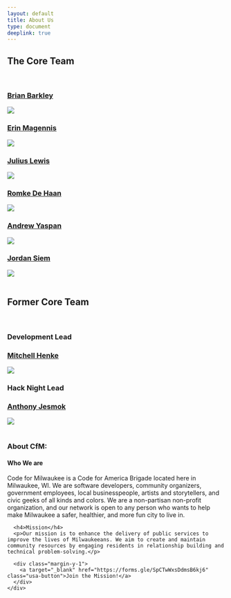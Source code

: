```yaml
---
layout: default
title: About Us
type: document
deeplink: true
---
```


<div class="grid-container">
   <div class="grid-row">
      <div class="mobile-lg:grid-col-8">
        <h2>The Core Team</h2>
      </div>
    </div>
    <br>
   <div class="grid-row grid-gap-1">
        <div class="mobile-lg:grid-col-3">
             <h3><a href="https://www.linkedin.com/in/barkleybg/">Brian Barkley</a></h3>
            </div>
         <div class="mobile-lg:grid-col-3">
            <div class="headshot_back">
                <img class ="headshot-img " src="images/headshots/Brian.jpg">
             </div>
         </div>
         <div class="mobile-lg:grid-col-3">
             <h3><a href="https://www.linkedin.com/in/erinmagennis/">Erin Magennis</a></h3>
            </div>
         <div class="mobile-lg:grid-col-3">
            <div class="headshot_back">
                <img class ="headshot-img " src="images/headshots/Erin M. Headshot.JPG">
            </div>
        </div>
    </div>
   <div class="grid-row grid-gap-1 margin-top-2">
        <div class="mobile-lg:grid-col-3">
            <h3><a href="https://www.linkedin.com/in/jlewis3313/">Julius Lewis</a></h3>
        </div>
        <div class="mobile-lg:grid-col-3">
            <div class="headshot_back">
                <img class ="headshot-img " src="images/headshots/julius.jpg">
            </div>
         </div>
         <div class="mobile-lg:grid-col-3">
            <h3><a href="https://www.linkedin.com/in/romkedehaan/">Romke De Haan</a></h3>
            </div>
            <div class="mobile-lg:grid-col-3">
            <div class="headshot_back">
                <img class ="headshot-img " src="images/headshots/Romke-de-Haan-Preferred.jpg">
            </div>
        </div>
     </div>
     <div class="grid-row grid-gap-1 margin-top-2">
       <div class="mobile-lg:grid-col-3">
            <h3><a href="https://www.linkedin.com/in/andrew-yaspan/">Andrew Yaspan</a></h3>
            </div>
            <div class="mobile-lg:grid-col-3">
            <div class="headshot_back">
                <img class ="headshot-img " src="images/headshots/Andrew.jpg">
            </div>
        </div>
        <div class="mobile-lg:grid-col-3">
            <h3><a href="https://www.linkedin.com/in/jordan-siem/">Jordan Siem</a></h3>
            </div>
            <div class="mobile-lg:grid-col-3">
            <div class="headshot_back">
                <img class ="headshot-img " src="images/headshots/jordan.png">
            </div>
        </div>
    </div>
</div>
<br>
<div class="grid-container">
   <div class="grid-row">
      <div class="mobile-lg:grid-col-8">
        <h2>Former Core Team</h2>
      </div>
    </div>
    <br>
   <div class="grid-row grid-gap-1">
        <div class="mobile-lg:grid-col-3">
             <h3>Development Lead</h3>
             <h3><a href="https://www.linkedin.com/in/jlewis3313/">Mitchell Henke</a></h3>
            </div>
         <div class="mobile-lg:grid-col-3">
            <div class="headshot_back">
                <img class ="headshot-img " src="images/headshots/mitch_headshot.jpg">
             </div>
         </div>
         <div class="mobile-lg:grid-col-3">
             <h3>Hack Night Lead</h3>
             <h3><a href="https://www.linkedin.com/in/jesmok/">Anthony Jesmok</a></h3>
            </div>
         <div class="mobile-lg:grid-col-3">
            <div class="headshot_back">
                <img class ="headshot-img " src="images/headshots/Anthony Jesmok.jpeg">
            </div>
        </div>
    </div>
    <br>
  <div class="grid-row">
    <div class="mobile-lg:grid-col-8">
      <h3>About CfM:</h3>
      <h4>Who We are</h4>
      <p>Code for Milwaukee is a Code for America Brigade located here in Milwaukee, WI. We are software developers, community organizers, government employees, local businesspeople, artists and storytellers, and civic geeks of all kinds and colors. We are a non-partisan non-profit organization, and our network is open to any person who wants to help make Milwaukee a safer, healthier, and more fun city to live in.</p>

      <h4>Mission</h4>
      <p>Our mission is to enhance the delivery of public services to improve the lives of Milwaukeeans. We aim to create and maintain community resources by engaging residents in relationship building and technical problem-solving.</p>

      <div class="margin-y-1">
        <a target="_blank" href="https://forms.gle/SpCTwWxsDdmsB6kj6" class="usa-button">Join the Mission!</a>
      </div>
    </div>
  </div>
</div>

<!-- ## Open Positions
### Treasurer

#### Opportunity: 

Code for Milwaukee (CfM) is looking for a Treasurer to help guide the financial side of our non-profit efforts. This is an unpaid, volunteer position. The Treasurer is a member of the CfM Core Team, and will report primarily to Brigade Captain Andrew Yaspan. To apply please fill out [this brief form](https://docs.google.com/forms/d/e/1FAIpQLSdFK33qZQOhhGHSHFsMyidTgPU_kIOt6TBD7xirXUI_OaQXvw/viewform). Application is due by Sunday, November 10th at 11:59pm. 

#### Roles and responsibilities:

At current, roles and responsibilities include:

- Managing receipts, budget, and bank account, and disbursing funds. 
- Helping to arrange food at CfM’s major events (like our monthly Hack Nights)
- Securing sponsorship or grants: 
    - For CfM’s major events
    - For project infrastructure (paying for web hosting or services like AWS) 
- Planning for future financial needs (larger events, growth objectives, etc)
- Collaborating with other CfM Core Team members
- Innovating on the above items to make planning and funding as streamlined as possible
- Assisting in upgrading our financial infrastructure 
     - CfM is exploring options to become a 501(c)3 or other protected non-profit status. Applicants for the Treasurer position should also be prepared to help CfM to apply for protected status and to operate under this status.
- Attending our major events (e.g., monthly Hack Nights) whenever possible


#### Estimated hours: 
Often 5-15 hours in a typical month (but can be as low as 1 hour if you help us to get our finances in order)

#### Desired competencies:

- Balancing a budget
- Fundraising 
- Good electronic communication 
- Nice human 
- **Coding and Programming skills are** *NOT* **required for this position.** 

#### Benefits:
Through this role, you will have a direct impact on improving the lives of people in Milwaukee and help ensure that Code for Milwaukee’s initiatives can be sustainable to have a lasting impact. This position can additionally serve as a stepping stone to further connections within technology, politics, and the non-profit sector at large. -->
